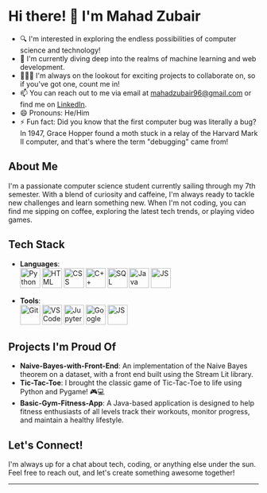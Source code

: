# Hi there! 👋 I'm Mahad Zubair

- 🔍 I'm interested in exploring the endless possibilities of computer science and technology!
- 🌱 I'm currently diving deep into the realms of machine learning and web development.
- 👩🏻‍💻 I'm always on the lookout for exciting projects to collaborate on, so if you've got one, count me in!
- 📫 You can reach out to me via email at mahadzubair96@gmail.com or find me on [LinkedIn](www.linkedin.com/in/mahad-zubair-a07709223).
- 😄 Pronouns: He/Him
- ⚡ Fun fact: Did you know that the first computer bug was literally a bug? In 1947, Grace Hopper found a moth stuck in a relay of the Harvard Mark II computer, and that's where the term "debugging" came from!

## About Me

I'm a passionate computer science student currently sailing through my 7th semester. With a blend of curiosity and caffeine, I'm always ready to tackle new challenges and learn something new. When I'm not coding, you can find me sipping on coffee, exploring the latest tech trends, or playing video games.

## Tech Stack

- **Languages**:  
  <img src="https://cdn.jsdelivr.net/gh/devicons/devicon@latest/icons/python/python-original.svg" alt="Python" width="40" height="40"/> 
  <img src="https://cdn.jsdelivr.net/gh/devicons/devicon@latest/icons/html5/html5-original.svg" alt="HTML" width="40" height="40"/> 
  <img src="https://cdn.jsdelivr.net/gh/devicons/devicon@latest/icons/css3/css3-original.svg" alt="CSS" width="40" height="40"/> 
  <img src="https://cdn.jsdelivr.net/gh/devicons/devicon@latest/icons/cplusplus/cplusplus-original.svg" alt="C++" width="40" height="40"/> 
  <img src="https://cdn.jsdelivr.net/gh/devicons/devicon@latest/icons/azuresqldatabase/azuresqldatabase-original.svg" alt="SQL" width="40" height="40"/> 
  <img src="https://cdn.jsdelivr.net/gh/devicons/devicon@latest/icons/java/java-original.svg" alt="Java" width="40" height="40"/>
  <img src="https://cdn.jsdelivr.net/gh/devicons/devicon@latest/icons/javascript/javascript-original.svg" alt="JS" width="40" height="40"/>
          
          

- **Tools**:  
  <img src="https://cdn.jsdelivr.net/gh/devicons/devicon@latest/icons/git/git-original-wordmark.svg" alt="Git" width="40" height="40"/> 
  <img src="https://cdn.jsdelivr.net/gh/devicons/devicon@latest/icons/vscode/vscode-original.svg" alt="VS Code" width="40" height="40"/> 
  <img src="https://cdn.jsdelivr.net/gh/devicons/devicon@latest/icons/jupyter/jupyter-original-wordmark.svg" alt="Jupyter" width="40" height="40"/> 
  <img src="https://img.icons8.com/?size=100&id=lOqoeP2Zy02f&format=png&color=000000" alt="Google Colab" width="40" height="40"/>
  <img src="https://cdn.jsdelivr.net/gh/devicons/devicon@latest/icons/oracle/oracle-original.svg" alt="JS" width="40" height="40"/>

## Projects I'm Proud Of

- **Naive-Bayes-with-Front-End**: An implementation of the Naive Bayes theorem on a dataset, with a front end built using the Stream Lit library.
- **Tic-Tac-Toe**: I brought the classic game of Tic-Tac-Toe to life using Python and Pygame! 🎮💻 
- **Basic-Gym-Fitness-App**: A Java-based application is designed to help fitness enthusiasts of all levels track their workouts, monitor progress, and maintain a healthy lifestyle.

## Let's Connect!

I'm always up for a chat about tech, coding, or anything else under the sun. Feel free to reach out, and let's create something awesome together!

---

<!---
Mahad-Zubair/Mahad-Zubair is a ✨ special ✨ repository because its `README.md` (this file) appears on your GitHub profile.
You can click the Preview link to take a look at your changes.
--->
